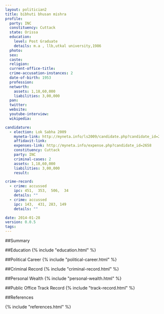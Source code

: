 ```yaml
---
layout: politician2
title: bibhuti bhusan mishra
profile: 
  party: INC
  constituency: Cuttack
  state: Orissa
  education: 
    level: Post Graduate
    details: m.a , llb,utkal university,1986
  photo: 
  sex: 
  caste: 
  religion: 
  current-office-title: 
  crime-accusation-instances: 2
  date-of-birth: 1953
  profession: 
  networth: 
    assets: 1,18,60,000
    liabilities: 3,00,000
  pan: 
  twitter: 
  website: 
  youtube-interview: 
  wikipedia: 

candidature: 
  - election: Lok Sabha 2009
    myneta-link: http://myneta.info/ls2009/candidate.php?candidate_id=2658
    affidavit-link: 
    expenses-link: http://myneta.info/expense.php?candidate_id=2658
    constituency: Cuttack 
    party: INC
    criminal-cases: 2
    assets: 1,18,60,000
    liabilities: 3,00,000
    result:  

crime-record: 
  - crime: accussed
    ipc: 451,  353,  506,  34
    details: "" 
  - crime: accussed
    ipc: 143,  431, 283, 149
    details: "" 

date: 2014-01-28
version: 0.0.5
tags: 
---
```

##Summary


##Education
{% include "education.html" %}


##Political Career
{% include "political-career.html" %}


##Criminal Record
{% include "criminal-record.html" %}


##Personal Wealth
{% include "personal-wealth.html" %}


##Public Office Track Record
{% include "track-record.html" %}


##References


{% include "references.html" %}